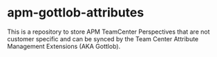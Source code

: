 # apm-gottlob-attributes
This is a repository to store APM TeamCenter Perspectives that are not customer specific and can be synced by the Team Center Attribute Management Extensions (AKA Gottlob).
